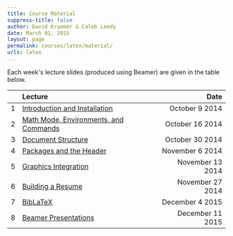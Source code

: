 ```yaml
---
title: Course Material
suppress-title: false
author: David Kraemer & Caleb Leedy
date: March 01, 2015 
layout: page
permalink: courses/latex/material/
urls: latex
...
```


Each week's lecture slides (produced using Beamer) are given in the table below.

|       | Lecture | Date |
|-------|:--------|-----:|
|1|[Introduction and Installation][1]|October 9 2014|
|2|[Math Mode, Environments, and Commands][2]|October 16 2014|
|3|[Document Structure][3]|October 30 2014|
|4|[Packages and the Header][4]|November 6 2014|
|5|[Graphics Integration][5]|November 13 2014|
|6|[Building a Resume][6]|November 27 2014|
|7|[BibLaTeX][7]|December 4 2015|
|8|[Beamer Presentations][8]|December 11 2015|

[1]: lecture-01.pdf
[2]: lecture-02.pdf
[3]: lecture-03.pdf
[4]: lecture-04.pdf
[5]: lecture-05.pdf
[6]: lecture-06.pdf
[7]: lecture-07.pdf
[8]: lecture-08.pdf



